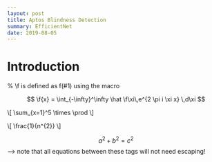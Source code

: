 ```yaml
---
layout: post
title: Aptos Blindness Detection
summary: EfficientNet
date: 2019-08-05
---
```

# Introduction

% \f is defined as f(#1) using the macro

$$ \f{x} = \int_{-\infty}^\infty
    \hat \f\xi\,e^{2 \pi i \xi x}
    \,d\xi $$

\\[ \sum_{x=1}^5 \times \prod \\]

\\[ \frac{1}{n^{2}} \\]

$$a^2 + b^2 = c^2$$ --> note that all equations between these tags will not need escaping!
